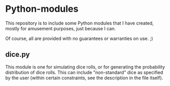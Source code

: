 # Python-modules
This repository is to include some Python modules that I have created, 
mostly for amusement purposes, just because I can.  

Of course, all are provided with no guarantees or warranties on use.  ;)  

## dice.py ##
This module is one for simulating dice rolls, or for generating the probability 
distribution of dice rolls.  This can include "non-standard" dice as specified 
by the user (within certain constraints, see the description in the file itself).  
